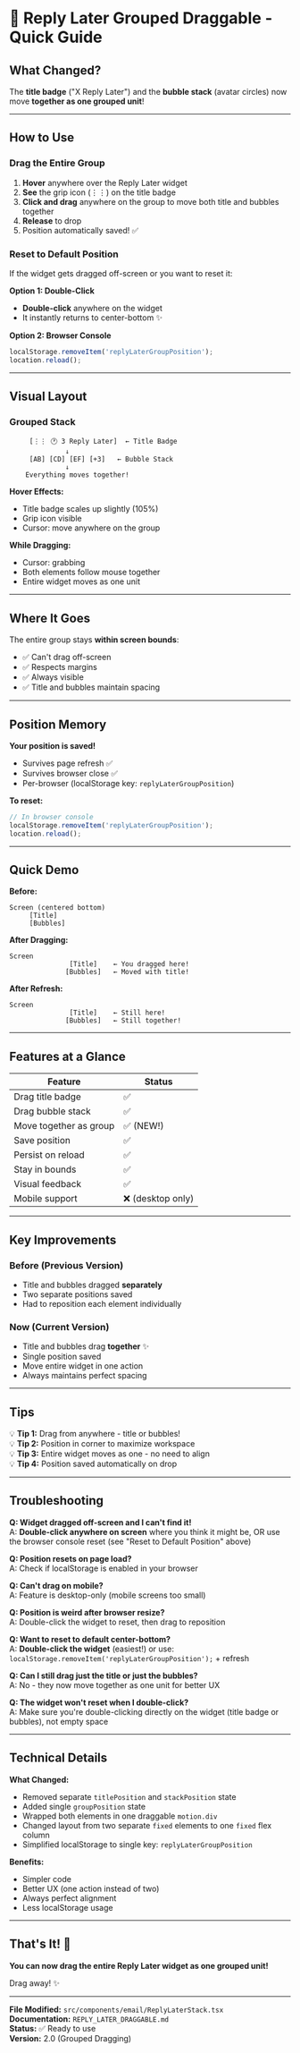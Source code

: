 # 🎯 Reply Later Grouped Draggable - Quick Guide

## What Changed?

The **title badge** ("X Reply Later") and the **bubble stack** (avatar circles) now move **together as one grouped unit**!

---

## How to Use

### Drag the Entire Group

1. **Hover** anywhere over the Reply Later widget
2. **See** the grip icon (⋮⋮) on the title badge
3. **Click and drag** anywhere on the group to move both title and bubbles together
4. **Release** to drop
5. Position automatically saved! ✅

### Reset to Default Position

If the widget gets dragged off-screen or you want to reset it:

**Option 1: Double-Click**

- **Double-click** anywhere on the widget
- It instantly returns to center-bottom ✨

**Option 2: Browser Console**

```javascript
localStorage.removeItem('replyLaterGroupPosition');
location.reload();
```

---

## Visual Layout

### Grouped Stack

```
     [⋮⋮ 🕐 3 Reply Later]  ← Title Badge
              ↓
     [AB] [CD] [EF] [+3]   ← Bubble Stack
              ↓
    Everything moves together!
```

**Hover Effects:**

- Title badge scales up slightly (105%)
- Grip icon visible
- Cursor: move anywhere on the group

**While Dragging:**

- Cursor: grabbing
- Both elements follow mouse together
- Entire widget moves as one unit

---

## Where It Goes

The entire group stays **within screen bounds**:

- ✅ Can't drag off-screen
- ✅ Respects margins
- ✅ Always visible
- ✅ Title and bubbles maintain spacing

---

## Position Memory

**Your position is saved!**

- Survives page refresh ✅
- Survives browser close ✅
- Per-browser (localStorage key: `replyLaterGroupPosition`)

**To reset:**

```javascript
// In browser console
localStorage.removeItem('replyLaterGroupPosition');
location.reload();
```

---

## Quick Demo

**Before:**

```
Screen (centered bottom)
     [Title]
     [Bubbles]
```

**After Dragging:**

```
Screen
               [Title]    ← You dragged here!
              [Bubbles]   ← Moved with title!
```

**After Refresh:**

```
Screen
               [Title]    ← Still here!
              [Bubbles]   ← Still together!
```

---

## Features at a Glance

| Feature                | Status            |
| ---------------------- | ----------------- |
| Drag title badge       | ✅                |
| Drag bubble stack      | ✅                |
| Move together as group | ✅ (NEW!)         |
| Save position          | ✅                |
| Persist on reload      | ✅                |
| Stay in bounds         | ✅                |
| Visual feedback        | ✅                |
| Mobile support         | ❌ (desktop only) |

---

## Key Improvements

### Before (Previous Version)

- Title and bubbles dragged **separately**
- Two separate positions saved
- Had to reposition each element individually

### Now (Current Version)

- Title and bubbles drag **together** ✨
- Single position saved
- Move entire widget in one action
- Always maintains perfect spacing

---

## Tips

💡 **Tip 1:** Drag from anywhere - title or bubbles!  
💡 **Tip 2:** Position in corner to maximize workspace  
💡 **Tip 3:** Entire widget moves as one - no need to align  
💡 **Tip 4:** Position saved automatically on drop

---

## Troubleshooting

**Q: Widget dragged off-screen and I can't find it!**  
A: **Double-click anywhere on screen** where you think it might be, OR use the browser console reset (see "Reset to Default Position" above)

**Q: Position resets on page load?**  
A: Check if localStorage is enabled in your browser

**Q: Can't drag on mobile?**  
A: Feature is desktop-only (mobile screens too small)

**Q: Position is weird after browser resize?**  
A: Double-click the widget to reset, then drag to reposition

**Q: Want to reset to default center-bottom?**  
A: **Double-click the widget** (easiest!) or use: `localStorage.removeItem('replyLaterGroupPosition');` + refresh

**Q: Can I still drag just the title or just the bubbles?**  
A: No - they now move together as one unit for better UX

**Q: The widget won't reset when I double-click?**  
A: Make sure you're double-clicking directly on the widget (title badge or bubbles), not empty space

---

## Technical Details

**What Changed:**

- Removed separate `titlePosition` and `stackPosition` state
- Added single `groupPosition` state
- Wrapped both elements in one draggable `motion.div`
- Changed layout from two separate `fixed` elements to one `fixed` flex column
- Simplified localStorage to single key: `replyLaterGroupPosition`

**Benefits:**

- Simpler code
- Better UX (one action instead of two)
- Always perfect alignment
- Less localStorage usage

---

## That's It! 🎉

**You can now drag the entire Reply Later widget as one grouped unit!**

Drag away! ✨

---

**File Modified:** `src/components/email/ReplyLaterStack.tsx`  
**Documentation:** `REPLY_LATER_DRAGGABLE.md`  
**Status:** ✅ Ready to use  
**Version:** 2.0 (Grouped Dragging)
